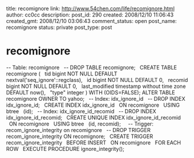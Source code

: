 title:  recomignore 
link: http://www.54chen.com/life/recomignore.html
author: cc0cc
description: 
post_id: 290
created: 2008/12/10 11:06:43
created_gmt: 2008/12/10 03:06:43
comment_status: open
post_name: recomignore
status: private
post_type: post

#  recomignore 

\-- Table: recomignore   \-- DROP TABLE recomignore;   CREATE TABLE recomignore (   tid bigint NOT NULL DEFAULT nextval('seq_ignore'::regclass),   id bigint NOT NULL DEFAULT 0,   recomid bigint NOT NULL DEFAULT 0,   last_modified timestamp without time zone DEFAULT now(),   "type" integer ) WITH (OIDS=FALSE); ALTER TABLE recomignore OWNER TO yahoo;   \-- Index: idx_ignore_id   \-- DROP INDEX idx_ignore_id;   CREATE INDEX idx_ignore_id   ON recomignore   USING btree   (id);   \-- Index: idx_ignore_id_recomid   \-- DROP INDEX idx_ignore_id_recomid;   CREATE UNIQUE INDEX idx_ignore_id_recomid   ON recomignore   USING btree   (id, recomid);     \-- Trigger: recom_ignore_integrity on recomignore   \-- DROP TRIGGER recom_ignore_integrity ON recomignore;   CREATE TRIGGER recom_ignore_integrity   BEFORE INSERT   ON recomignore   FOR EACH ROW   EXECUTE PROCEDURE ignore_integrity();